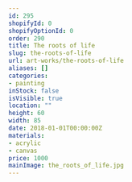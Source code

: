 ```yaml
---
id: 295
shopifyId: 0
shopifyOptionId: 0
order: 290
title: The roots of life
slug: the-roots-of-life
url: art-works/the-roots-of-life
aliases: []
categories:
- painting
inStock: false
isVisible: true
location: ""
height: 60
width: 85
date: 2018-01-01T00:00:00Z
materials:
- acrylic
- canvas
price: 1000
mainImage: the_roots_of_life.jpg
---
```

